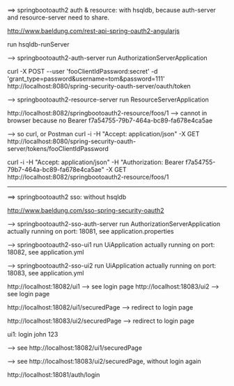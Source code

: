 
==> springbootoauth2 auth & resource: with hsqldb, because auth-server and resource-server need to share.

http://www.baeldung.com/rest-api-spring-oauth2-angularjs

run hsqldb-runServer

--> springbootoauth2-auth-server
run AuthorizationServerApplication

curl -X POST --user 'fooClientIdPassword:secret' -d 'grant_type=password&username=tom&password=111' http://localhost:8080/spring-security-oauth-server/oauth/token

--> springbootoauth2-resource-server
run ResourceServerApplication

http://localhost:8082/springbootoauth2-resource/foos/1 
--> cannot in browser because no Bearer f7a54755-79b7-464a-bc89-fa678e4ca5ae

--> so curl, or Postman
curl -i -H "Accept: application/json" -X GET http://localhost:8080/spring-security-oauth-server/tokens/fooClientIdPassword

curl -i -H "Accept: application/json" -H "Authorization: Bearer f7a54755-79b7-464a-bc89-fa678e4ca5ae" -X GET http://localhost:8082/springbootoauth2-resource/foos/1


------------------------------------------------------------------------------------




==> springbootoauth2 sso: without hsqldb

http://www.baeldung.com/sso-spring-security-oauth2

--> springbootoauth2-sso-auth-server
run AuthorizationServerApplication
actually running on port: 18081, see application.properties

--> springbootoauth2-sso-ui1
run UiApplication
actually running on port: 18082, see application.yml

--> springbootoauth2-sso-ui2
run UiApplication
actually running on port: 18083, see application.yml



http://localhost:18082/ui1
--> see login page
http://localhost:18083/ui2
--> see login page

http://localhost:18082/ui1/securedPage
--> redirect to login page

http://localhost:18083/ui2/securedPage
--> redirect to login page

ui1: login
john
123

--> see http://localhost:18082/ui1/securedPage

--> see http://localhost:18083/ui2/securedPage, without login again

http://localhost:18081/auth/login


